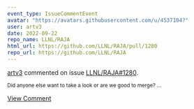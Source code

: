 ```yaml
---
event_type: IssueCommentEvent
avatar: "https://avatars.githubusercontent.com/u/4537104?"
user: artv3
date: 2022-09-22
repo_name: LLNL/RAJA
html_url: https://github.com/LLNL/RAJA/pull/1280
repo_url: https://github.com/LLNL/RAJA
---
```


<a href='https://github.com/artv3' target='_blank'>artv3</a> commented on issue <a href='https://github.com/LLNL/RAJA/pull/1280' target='_blank'>LLNL/RAJA#1280</a>.

<small>Did anyone else want to take a look or are we good to merge? ...</small>

<a href='https://github.com/LLNL/RAJA/pull/1280' target='_blank'>View Comment</a>